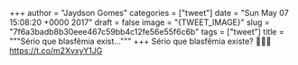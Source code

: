 
+++
author = "Jaydson Gomes"
categories = ["tweet"]
date = "Sun May 07 15:08:20 +0000 2017"
draft = false
image = "{TWEET_IMAGE}"
slug = "7f6a3badb8b30eee467c59bb4c12fe56e55f6c6b"
tags = ["tweet"]
title = """Sério que blasfêmia exist..."""
+++
Sério que blasfêmia existe? 🤔😵😈 https://t.co/m2XvxyY1JG
